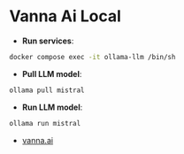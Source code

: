 # Vanna Ai Local

- **Run services**:

```sh
docker compose exec -it ollama-llm /bin/sh
```

- **Pull LLM model**:

```sh
ollama pull mistral
```

- **Run LLM model**:

```sh
ollama run mistral
```

- [vanna.ai](https://vanna.ai/docs/sqlite-ollama-chromadb/)
